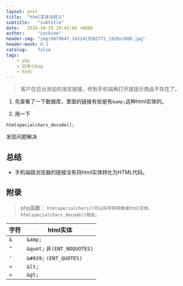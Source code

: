 ```yaml
---
layout: post
title:  "html实体与转义"
subtitle:   "subtitle"
date:   2016-10-25 19:45:06 +0800
author:     "Lockiee"
header-img: "img/6679647_1431413582772_1920x1080.jpg"
header-mask: 0.3
catalog:    false
tags:
    - php
    - 日常小bug
    - html
---
```

> 客户在后台添加的淘宝链接，传到手机端再打开就提示商品不存在了。



 1. 先查看了一下数据库，里面的链接有些是有```&amp;```这种html实体的。

 2. 用一下
 ```
 htmlspecialchars_decode();
 ```
发现问题解决

## 总结
- 手机端跳浏览器的链接没有将html实体转化为HTML代码。

## 附录
> php函数：
```htmlspecialchars()可以将字符转换成html实体，htmlspecialchars_decode()相反。```


字符     | html实体
-------- | ---
```&```    | ```&amp;```
```"```    | ```&quot;```  ```非(ENT_NOQUOTES)```
```'```    | ```&#039;```  ```(ENT_QUOTES)```
```<```    | ```&lt;```
```>```    | ```&gt;```